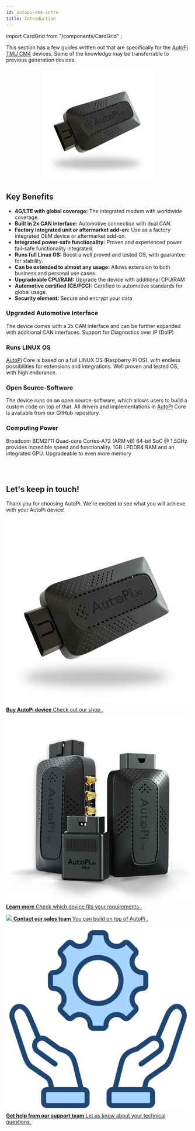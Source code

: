 ```yaml
---
id: autopi-cm4-intro
title: Introduction
---
```

import CardGrid from "/components/CardGrid" ;

This section has a few guides written out that are specifically for the [AutoPi](https://www.autopi.io) [TMU CM4](https://www.autopi.io/hardware/autopi-tmu-cm4) devices.
Some of the knowledge may be transferrable to previous generation devices.

<p align="center">
<img src="/img/hardware/autopi_tmu_cm4/TMU_Floating_Topside_V1_scaled.png" alt="AutoPi TMU CM4" width="60%" />
</p>

## Key Benefits
- **4G/LTE with global coverage:** The integrated modem with worldwide coverage. 
- **Built in 2x CAN interface:** Automotive connection with dual CAN. 
- **Factory integrated unit or aftermarket add-on:** Use as a factory integrated OEM device or aftermarket add-on. 
- **Integrated power-safe functionality:** Proven and experienced power fail-safe functionality integrated. 
- **Runs full Linux OS:** Boost a well proved and tested OS, with guarantee for stability. 
- **Can be extended to almost any usage:** Allows extension to both business and personal use cases. 
- **Upgradeable CPU/RAM:** Upgrade the device with additional CPU/RAM 
- **Automotive certified (CE/FCC):** Certified to automotive standards for global usage. 
- **Security element:** Secure and encrypt your data

### Upgraded Automotive Interface
The device comes with a 2x CAN interface and can be further expanded with additional CAN interfaces. Support for Diagnostics over IP (DoIP)

### Runs LINUX OS
[AutoPi](https://www.autopi.io) Core is based on a full LINUX OS (Raspberry Pi OS), with endless possibilities for extensions and integrations. Well proven and tested OS, with high endurance.

### Open Source-Software
The device runs on an open source-software, which allows users to build a custom code on top of that. All drivers and implementations in [AutoPi](https://www.autopi.io) Core is available from our GitHub repository.

###  Computing Power
Broadcom BCM2711 Quad-core Cortex-A72 (ARM v8) 64-bit SoC @ 1.5GHz provides incredible speed and functionality. 1GB LPDDR4 RAM and an integrated GPU. Upgradeable to even more memory



<br>
</br>

## Let's keep in touch!
Thank you for choosing AutoPi. We're excited to see what you will achieve with your AutoPi device! 
<CardGrid home>

[![](/img/hardware/autopi_tmu_cm4/TMU_Floating_Topside_V1_scaled.png) **Buy AutoPi device** Check out our shop .](https://shop.autopi.io)

[![](/img/shared/autopi_devices_trans.png) **Learn more** Check which device fits your requirements .](https://www.autopi.io/hardware/compare/)

[![](/img/shared/favicon.ico) **Contact our sales team** You can build on top of AutoPi .](https://www.autopi.io/contact/)

[![](/img/shared/support_icon.png) **Get help from our support team** Let us know about your technical questions.](https://www.autopi.io/support/)

</CardGrid>


